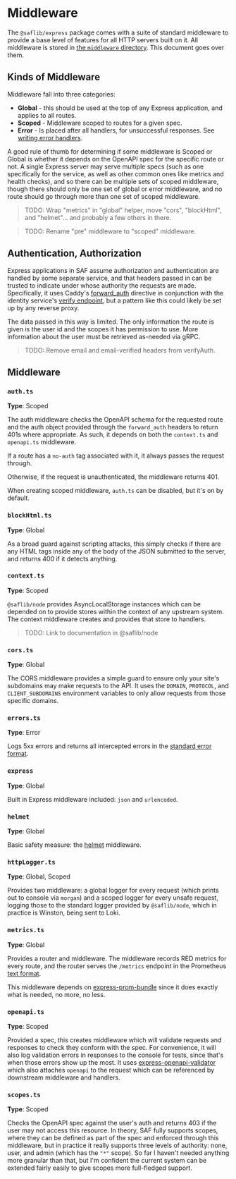 # Middleware

The `@saflib/express` package comes with a suite of standard middleware to provide a base level of features for all HTTP servers built on it. All middleware is stored in [the `middleware` directory](https://github.com/sderickson/saflib/tree/main/express/src/middleware). This document goes over them.

## Kinds of Middleware

Middleware fall into three categories:

- **Global** - this should be used at the top of any Express application, and applies to all routes.
- **Scoped** - Middleware scoped to routes for a given spec.
- **Error** - Is placed after all handlers, for unsuccessful responses. See [writing error handlers](https://expressjs.com/en/guide/error-handling.html#writing-error-handlers).

A good rule of thumb for determining if some middleware is Scoped or Global is whether it depends on the OpenAPI spec for the specific route or not. A single Express server may serve multiple specs (such as one specifically for the service, as well as other common ones like metrics and health checks), and so there can be multiple sets of scoped middleware, though there should only be one set of global or error middleware, and no route should go through more than one set of scoped middleware.

> TODO: Wrap "metrics" in "global" helper, move "cors", "blockHtml", and "helmet"... and probably a few others in there.

> TODO: Rename "pre" middleware to "scoped" middleware.

## Authentication, Authorization

Express applications in SAF assume authorization and authentication are handled by some separate service, and that headers passed in can be trusted to indicate under whose authority the requests are made. Specifically, it uses Caddy's [forward_auth](https://caddyserver.com/docs/caddyfile/directives/forward_auth) directive in conjunction with the identity service's [verify endpoint](https://github.com/sderickson/saflib/blob/main/identity/identity-spec/routes/auth/verify-auth.yaml), but a pattern like this could likely be set up by any reverse proxy.

The data passed in this way is limited. The only information the route is given is the user id and the scopes it has permission to use. More information about the user must be retrieved as-needed via gRPC.

> TODO: Remove email and email-verified headers from verifyAuth.

## Middleware

### `auth.ts`

**Type**: Scoped

The auth middleware checks the OpenAPI schema for the requested route and the auth object provided through the `forward_auth` headers to return 401s where appropriate. As such, it depends on both the `context.ts` and `openapi.ts` middleware.

If a route has a `no-auth` tag associated with it, it always passes the request through.

Otherwise, if the request is unauthenticated, the middleware returns 401.

When creating scoped middleware, `auth.ts` can be disabled, but it's on by default.

### `blockHtml.ts`

**Type**: Global

As a broad guard against scripting attacks, this simply checks if there are any HTML tags inside any of the body of the JSON submitted to the server, and returns 400 if it detects anything.

### `context.ts`

**Type**: Scoped

`@saflib/node` provides AsyncLocalStorage instances which can be depended on to provide stores within the context of any upstream system. The context middleware creates and provides that store to handlers.

> TODO: Link to documentation in @saflib/node

### `cors.ts`

**Type**: Global

The CORS middleware provides a simple guard to ensure only your site's subdomains may make requests to the API. It uses the `DOMAIN`, `PROTOCOL`, and `CLIENT_SUBDOMAINS` environment variables to only allow requests from those specific domains.

### `errors.ts`

**Type**: Error

Logs 5xx errors and returns all intercepted errors in the [standard error format](https://github.com/sderickson/saflib/blob/37d619bf41fe2922880dee7483b9fb9690d2ee1b/openapi/schemas/error.yaml).

### `express`

**Type**: Global

Built in Express middleware included: `json` and `urlencoded`.

### `helmet`

**Type**: Global

Basic safety measure: the [helmet](https://www.npmjs.com/package/helmet) middleware.

### `httpLogger.ts`

**Type**: Global, Scoped

Provides two middleware: a global logger for every request (which prints out to console via `morgan`) and a scoped logger for every unsafe request, logging those to the standard logger provided by `@saflib/node`, which in practice is Winston, being sent to Loki.

### `metrics.ts`

**Type**: Global

Provides a router and middleware. The middleware records RED metrics for every route, and the router serves the `/metrics` endpoint in the Prometheus [text format](https://prometheus.io/docs/instrumenting/exposition_formats/#text-format-example).

This middleware depends on [express-prom-bundle](https://github.com/jochen-schweizer/express-prom-bundle) since it does exactly what is needed, no more, no less.

### `openapi.ts`

**Type**: Scoped

Provided a spec, this creates middleware which will validate requests and responses to check they conform with the spec. For convenience, it will also log validation errors in responses to the console for tests, since that's when those errors show up the most. It uses [express-openapi-validator](https://www.npmjs.com/package/express-openapi-validator) which also attaches `openapi` to the request which can be referenced by downstream middleware and handlers.

### `scopes.ts`

**Type**: Scoped

Checks the OpenAPI spec against the user's auth and returns 403 if the user may not access this resource. In theory, SAF fully supports scopes, where they can be defined as part of the spec and enforced through this middleware, but in practice it really supports three levels of authority: none, user, and admin (which has the `"*"` scope). So far I haven't needed anything more granular than that, but I'm confident the current system can be extended fairly easily to give scopes more full-fledged support.
